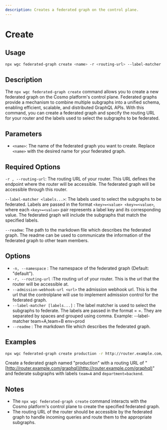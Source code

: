 ```yaml
---
description: Creates a federated graph on the control plane.
---
```


# Create

## Usage

```bash
npx wgc federated-graph create <name> -r <routing-url> --label-matcher <labels...>
```

## Description

The `npx wgc federated-graph create` command allows you to create a new federated graph on the Cosmo platform's control plane. Federated graphs provide a mechanism to combine multiple subgraphs into a unified schema, enabling efficient, scalable, and distributed GraphQL APIs. With this command, you can create a federated graph and specify the routing URL for your router and the labels used to select the subgraphs to be federated.

## Parameters

* `<name>`: The name of the federated graph you want to create. Replace `<name>` with the desired name for your federated graph.

## Required Options

`-r , --routing-url`: The routing URL of your router. This URL defines the endpoint where the router will be accessible. The federated graph will be accessible through this router.

`--label-matcher <labels...>`: The labels used to select the subgraphs to be federated. Labels are passed in the format `<key>=<value> <key>=<value>`, where each `<key>=<value>` pair represents a label key and its corresponding value. The federated graph will include the subgraphs that match the specified labels.

`--readme`: The path to the markdown file which describes the federated graph. The readme can be used to communicate the information of the federated graph to other team members.

## Options

* `-n, --namespace` : The namespace of the federated graph (Default: "default").
* `-r, --routing-url` :The routing url of your router. This is the url that the router will be accessible at.
* `--admission-webhook-url <url>` the admission webhook url. This is the url that the controlplane will use to implement admission control for the federated graph.
* `--label-matcher [labels...]` : The label matcher is used to select the subgraphs to federate. The labels are passed in the format = =. They are separated by spaces and grouped using comma. Example: --label-matcher team=A,team=B env=prod
* `--readme` : The markdown file which describes the federated graph.

## Examples

```bash
npx wgc federated-graph create production -r http://router.example.com/graphql --label-matcher team=A department=backend
```

Create a federated graph named "production" with a routing URL of "[http://router.example.com/graphql](http://router.example.com/graphql)" and federate subgraphs with labels `team=A` and `department=backend`.

## Notes

* The `npx wgc federated-graph create` command interacts with the Cosmo platform's control plane to create the specified federated graph.
* The routing URL of the router should be accessible by the federated graph to handle incoming queries and route them to the appropriate subgraphs.
